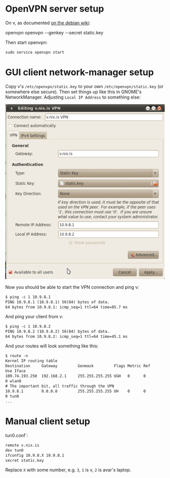 # OpenVPN server setup

On v, as documented
[on the debian wiki](http://wiki.debian.org/HowTo/openvpn):

openvpn
    openvpn --genkey --secret static.key
    
Then start openvpn:

    sudo service openvpn start
    
# GUI client network-manager setup

Copy v's `/etc/openvpn/static.key` to your own
`/etc/openvpn/static.key` (or somewhere else secure). Then set things
up like this in GNOME's NetworkManager. Adjusting `Local IP Address`
to something else:

![OpenVPN setup with NetworkManager](http://github.com/avar/linode-etc/raw/master/openvpn/v.nix.is-vpn-network-manager.png)

Now you should be able to start the VPN connection and ping v:

    $ ping -c 1 10.9.8.1
    PING 10.9.8.1 (10.9.8.1) 56(84) bytes of data.
    64 bytes from 10.9.8.1: icmp_seq=1 ttl=64 time=85.7 ms
    
And ping your client from v:
    
    $ ping -c 1 10.9.8.2
    PING 10.9.8.2 (10.9.8.2) 56(84) bytes of data.
    64 bytes from 10.9.8.2: icmp_seq=1 ttl=64 time=45.1 ms
    
And your routes will look something like this:
    
    $ route -n
    Kernel IP routing table
    Destination     Gateway         Genmask         Flags Metric Ref    Use Iface
    109.74.193.250  192.168.2.1     255.255.255.255 UGH   0      0        0 wlan0
    # The important bit, all traffic through the VPN
    10.9.8.1        0.0.0.0         255.255.255.255 UH    0      0        0 tun0
    ...
    
# Manual client setup

tun0.conf`:

    remote v.nix.is
    dev tun0
    ifconfig 10.9.8.X 10.9.8.1
    secret static.key
    
Replace `X` with some number, e.g. `3`, `1` is v, `2` is avar's
laptop.
